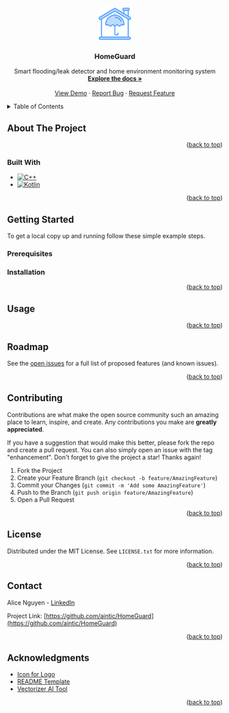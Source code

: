<a name="readme-top"></a>

<!-- PROJECT SHIELDS -->
<!--[![Contributors][contributors-shield]][contributors-url]
[![Forks][forks-shield]][forks-url]
[![Stargazers][stars-shield]][stars-url]
[![Issues][issues-shield]][issues-url]
[![MIT License][license-shield]][license-url]
[![LinkedIn][linkedin-shield]][linkedin-url]-->

<!-- PROJECT LOGO -->
<br />
<div align="center">
  <a href="https://github.com/aintic/HomeGuard">
    <img src="images/logo.png" alt="Logo" width="80" height="80">
  </a>

<h3 align="center">HomeGuard</h3>

  <p align="center">
    Smart flooding/leak detector and home environment monitoring system 
    <br />
    <a href="https://github.com/aintic/HomeGuard"><strong>Explore the docs »</strong></a>
    <br />
    <br />
    <a href="https://github.com/aintic/HomeGuard">View Demo</a>
    ·
    <a href="https://github.com/aintic/HomeGuard/issues">Report Bug</a>
    ·
    <a href="https://github.com/aintic/HomeGuard/issues">Request Feature</a>
  </p>
</div>



<!-- TABLE OF CONTENTS -->
<details>
  <summary>Table of Contents</summary>
  <ol>
    <li>
      <a href="#about-the-project">About The Project</a>
      <ul>
        <li><a href="#built-with">Built With</a></li>
      </ul>
    </li>
    <li>
      <a href="#getting-started">Getting Started</a>
      <ul>
        <li><a href="#prerequisites">Prerequisites</a></li>
        <li><a href="#installation">Installation</a></li>
      </ul>
    </li>
    <li><a href="#usage">Usage</a></li>
    <li><a href="#roadmap">Roadmap</a></li>
    <li><a href="#contributing">Contributing</a></li>
    <li><a href="#license">License</a></li>
    <li><a href="#contact">Contact</a></li>
    <li><a href="#acknowledgments">Acknowledgments</a></li>
  </ol>
</details>



<!-- ABOUT THE PROJECT -->
## About The Project

<!--[![Product Name Screen Shot][product-screenshot]](https://example.com)-->

<p align="right">(<a href="#readme-top">back to top</a>)</p>



### Built With

* [![C++][CPP]][CPP-url]
* [![Kotlin][Kotlin]][Kotlin-url]

<p align="right">(<a href="#readme-top">back to top</a>)</p>



<!-- GETTING STARTED -->
## Getting Started

To get a local copy up and running follow these simple example steps.

### Prerequisites

### Installation

<p align="right">(<a href="#readme-top">back to top</a>)</p>



<!-- USAGE EXAMPLES -->
## Usage

<p align="right">(<a href="#readme-top">back to top</a>)</p>



<!-- ROADMAP -->
## Roadmap

See the [open issues](https://github.com/aintic/HomeGuard/issues) for a full list of proposed features (and known issues).

<p align="right">(<a href="#readme-top">back to top</a>)</p>



<!-- CONTRIBUTING -->
## Contributing

Contributions are what make the open source community such an amazing place to learn, inspire, and create. Any contributions you make are **greatly appreciated**.

If you have a suggestion that would make this better, please fork the repo and create a pull request. You can also simply open an issue with the tag "enhancement".
Don't forget to give the project a star! Thanks again!

1. Fork the Project
2. Create your Feature Branch (`git checkout -b feature/AmazingFeature`)
3. Commit your Changes (`git commit -m 'Add some AmazingFeature'`)
4. Push to the Branch (`git push origin feature/AmazingFeature`)
5. Open a Pull Request

<p align="right">(<a href="#readme-top">back to top</a>)</p>



<!-- LICENSE -->
## License

Distributed under the MIT License. See `LICENSE.txt` for more information.

<p align="right">(<a href="#readme-top">back to top</a>)</p>



<!-- CONTACT -->
## Contact

Alice Nguyen - [LinkedIn](https://www.linkedin.com/in/alice-hna-nguyen)

Project Link: [https://github.com/aintic/HomeGuard](https://github.com/aintic/HomeGuard)

<p align="right">(<a href="#readme-top">back to top</a>)</p>



<!-- ACKNOWLEDGMENTS -->
## Acknowledgments

* [Icon for Logo](https://www.flaticon.com/free-icon/home-security_3108384)
* [README Template](https://github.com/othneildrew/Best-README-Template)
* [Vectorizer AI Tool](https://vectorizer.ai/)

<p align="right">(<a href="#readme-top">back to top</a>)</p>



<!-- MARKDOWN LINKS & IMAGES -->
<!-- https://www.markdownguide.org/basic-syntax/#reference-style-links -->
[contributors-shield]: https://img.shields.io/github/contributors/aintic/HomeGuard.svg?style=for-the-badge
[contributors-url]: https://github.com/aintic/HomeGuard/graphs/contributors
[forks-shield]: https://img.shields.io/github/forks/aintic/HomeGuard.svg?style=for-the-badge
[forks-url]: https://github.com/aintic/HomeGuard/network/members
[stars-shield]: https://img.shields.io/github/stars/aintic/HomeGuard.svg?style=for-the-badge
[stars-url]: https://github.com/aintic/HomeGuard/stargazers
[issues-shield]: https://img.shields.io/github/issues/aintic/HomeGuard.svg?style=for-the-badge
[issues-url]: https://github.com/aintic/HomeGuard/issues
[license-shield]: https://img.shields.io/github/license/aintic/HomeGuard.svg?style=for-the-badge
[license-url]: https://github.com/aintic/HomeGuard/blob/main/LICENSE.txt
[linkedin-shield]: https://img.shields.io/badge/-LinkedIn-black.svg?style=for-the-badge&logo=linkedin&colorB=555
[linkedin-url]: https://linkedin.com/in/alice-hna-nguyen
[product-screenshot]: images/screenshot.png
[CPP]: https://img.shields.io/badge/C++-000000?style=for-the-badge&logo=Cplusplus&logoColor=white
[CPP-url]: https://isocpp.org/
[Kotlin]: https://img.shields.io/badge/Kotlin-563D7C?style=for-the-badge&logo=Kotlin&logoColor=white
[Kotlin-url]: https://kotlinlang.org/
 
